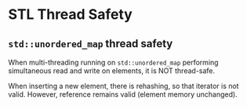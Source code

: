 # STL Thread Safety


## `std::unordered_map` thread safety

When multi-threading running on `std::unordered_map` performing simultaneous read and write on elements, it is NOT thread-safe.

When inserting a new element, there is rehashing, so that iterator is not valid. However, reference remains valid (element memory unchanged).